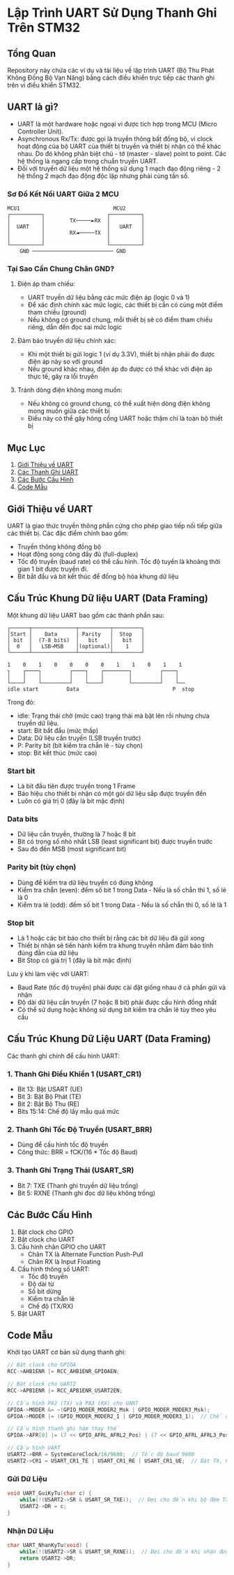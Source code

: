 # Lập Trình UART Sử Dụng Thanh Ghi Trên STM32

## Tổng Quan
Repository này chứa các ví dụ và tài liệu về lập trình UART (Bộ Thu Phát Không Đồng Bộ Vạn Năng) bằng cách điều khiển trực tiếp các thanh ghi trên vi điều khiển STM32.

## UART là gì?
- UART là một hardware hoặc ngoại vi được tích hợp trong MCU (Micro Controller Unit).
- Asynchronous Rx/Tx: được gọi là truyền thông bất đồng bộ, vì clock hoạt động của bộ UART của thiết bị truyền và thiết bị nhận có thể khác nhau. Do đó không phân biệt chủ - tớ (master - slave) point to point. Các hệ thống là ngang cấp trong chuẩn truyền UART.
- Đối với truyền dữ liệu một hệ thống sử dụng 1 mạch đạo động riêng - 2 hệ thống 2 mạch đạo động độc lập nhưng phải cùng tần số.

### Sơ Đồ Kết Nối UART Giữa 2 MCU
```
MCU1                              MCU2
┌──────────┐                    ┌──────────┐
│          │        TX─────►RX  │          │
│  UART    │                    │   UART   │
│          │        RX◄─────TX  │          │
│          │                    │          │
└──────────┘                    └──────────┘
    GND ────────────────────────── GND
```

### Tại Sao Cần Chung Chân GND?
1. Điện áp tham chiếu:
   - UART truyền dữ liệu bằng các mức điện áp (logic 0 và 1)
   - Để xác định chính xác mức logic, các thiết bị cần có cùng một điểm tham chiếu (ground)
   - Nếu không có ground chung, mỗi thiết bị sẽ có điểm tham chiếu riêng, dẫn đến đọc sai mức logic

2. Đảm bảo truyền dữ liệu chính xác:
   - Khi một thiết bị gửi logic 1 (ví dụ 3.3V), thiết bị nhận phải đo được điện áp này so với ground
   - Nếu ground khác nhau, điện áp đo được có thể khác với điện áp thực tế, gây ra lỗi truyền

3. Tránh dòng điện không mong muốn:
   - Nếu không có ground chung, có thể xuất hiện dòng điện không mong muốn giữa các thiết bị
   - Điều này có thể gây hỏng cổng UART hoặc thậm chí là toàn bộ thiết bị

## Mục Lục
1. [Giới Thiệu về UART](#giới-thiệu-về-uart)
2. [Các Thanh Ghi UART](#các-thanh-ghi-uart)
3. [Các Bước Cấu Hình](#các-bước-cấu-hình)
4. [Code Mẫu](#code-mẫu)

## Giới Thiệu về UART
UART là giao thức truyền thông phần cứng cho phép giao tiếp nối tiếp giữa các thiết bị. Các đặc điểm chính bao gồm:
- Truyền thông không đồng bộ
- Hoạt động song công đầy đủ (full-duplex)
- Tốc độ truyền (baud rate) có thể cấu hình. Tốc độ tuyền là khoảng thời gian 1 bit được truyền đi.
- Bit bắt đầu và bit kết thúc để đồng bộ hóa khung dữ liệu

## Cấu Trúc Khung Dữ liệu UART (Data Framing)
Một khung dữ liệu UART bao gồm các thành phần sau:

```
┌──────┬──────────────┬──────────┬─────────┐
│Start │    Data      │ Parity   │  Stop   │
│ bit  │  (7-8 bits)  │   bit    │   bit   │
│  0   │   LSB→MSB    │(optional)│    1    │
└──────┴──────────────┴──────────┴─────────┘

1    0    1    0    0    0    0    1    1    0    1    1
┐    ┌────┐         ┌────┐    ┌────────┐         ┌────┐
│    │    │         │    │    │        │         │    │
└────┘    └─────────┘    └────┘        └─────────┘    └──
idle start         Data                              P  stop
```

Trong đó:
- idle: Trạng thái chờ (mức cao) trạng thái mà bật lên rồi nhưng chưa truyền dữ liệu.
- start: Bit bắt đầu (mức thấp)
- Data: Dữ liệu cần truyền (LSB truyền trước)
- P: Parity bit (bit kiểm tra chẵn lẻ - tùy chọn)
- stop: Bit kết thúc (mức cao)

### Start bit
- Là bit đầu tiên được truyền trong 1 Frame
- Báo hiệu cho thiết bị nhận có một gói dữ liệu sắp được truyền đến
- Luôn có giá trị 0 (đây là bit mặc định)

### Data bits
- Dữ liệu cần truyền, thường là 7 hoặc 8 bit
- Bit có trọng số nhỏ nhất LSB (least significant bit) được truyền trước
- Sau đó đến MSB (most significant bit)

### Parity bit (tùy chọn)
- Dùng để kiểm tra dữ liệu truyền có đúng không
- Kiểm tra chẵn (even): đếm số bit 1 trong Data - Nếu là số chẵn thì 1, số lẻ là 0
- Kiểm tra lẻ (odd): đếm số bit 1 trong Data - Nếu là số chẵn thì 0, số lẻ là 1

### Stop bit
- Là 1 hoặc các bit báo cho thiết bị rằng các bit dữ liệu đã gửi xong
- Thiết bị nhận sẽ tiến hành kiểm tra khung truyền nhằm đảm bảo tính đúng đắn của dữ liệu
- Bit Stop có giá trị 1 (đây là bit mặc định)

Lưu ý khi làm việc với UART:
- Baud Rate (tốc độ truyền) phải được cài đặt giống nhau ở cả phần gửi và nhận
- Độ dài dữ liệu cần truyền (7 hoặc 8 bit) phải được cấu hình đồng nhất
- Có thể sử dụng hoặc không sử dụng bit kiểm tra chẵn lẻ tùy theo yêu cầu

## Cấu Trúc Khung Dữ Liệu UART (Data Framing)
Các thanh ghi chính để cấu hình UART:

### 1. Thanh Ghi Điều Khiển 1 (USART_CR1)
- Bit 13: Bật USART (UE)
- Bit 3: Bật Bộ Phát (TE)
- Bit 2: Bật Bộ Thu (RE)
- Bits 15:14: Chế độ lấy mẫu quá mức

### 2. Thanh Ghi Tốc Độ Truyền (USART_BRR)
- Dùng để cấu hình tốc độ truyền
- Công thức: BRR = fCK/(16 * Tốc độ Baud)

### 3. Thanh Ghi Trạng Thái (USART_SR)
- Bit 7: TXE (Thanh ghi truyền dữ liệu trống)
- Bit 5: RXNE (Thanh ghi đọc dữ liệu không trống)

## Các Bước Cấu Hình
1. Bật clock cho GPIO
2. Bật clock cho UART
3. Cấu hình chân GPIO cho UART
   - Chân TX là Alternate Function Push-Pull
   - Chân RX là Input Floating
4. Cấu hình thông số UART:
   - Tốc độ truyền
   - Độ dài từ
   - Số bit dừng
   - Kiểm tra chẵn lẻ
   - Chế độ (TX/RX)
5. Bật UART

## Code Mẫu
Khởi tạo UART cơ bản sử dụng thanh ghi:

```c
// Bật clock cho GPIOA
RCC->AHB1ENR |= RCC_AHB1ENR_GPIOAEN;

// Bật clock cho UART2
RCC->APB1ENR |= RCC_APB1ENR_USART2EN;

// Cấu hình PA2 (TX) và PA3 (RX) cho UART
GPIOA->MODER &= ~(GPIO_MODER_MODER2_Msk | GPIO_MODER_MODER3_Msk);
GPIOA->MODER |= (GPIO_MODER_MODER2_1 | GPIO_MODER_MODER3_1);  // Chế độ hàm thay thế

// Cấu hình thanh ghi hàm thay thế
GPIOA->AFR[0] |= (7 << GPIO_AFRL_AFRL2_Pos) | (7 << GPIO_AFRL_AFRL3_Pos);

// Cấu hình UART
USART2->BRR = SystemCoreClock/16/9600;  // Tốc độ baud 9600
USART2->CR1 = USART_CR1_TE | USART_CR1_RE | USART_CR1_UE;  // Bật TX, RX và UART
```

### Gửi Dữ Liệu
```c
void UART_GuiKyTu(char c) {
    while(!(USART2->SR & USART_SR_TXE));  // Đợi cho đến khi bộ đệm TX trống
    USART2->DR = c;
}
```

### Nhận Dữ Liệu
```c
char UART_NhanKyTu(void) {
    while(!(USART2->SR & USART_SR_RXNE));  // Đợi cho đến khi nhận được dữ liệu
    return USART2->DR;
}
```